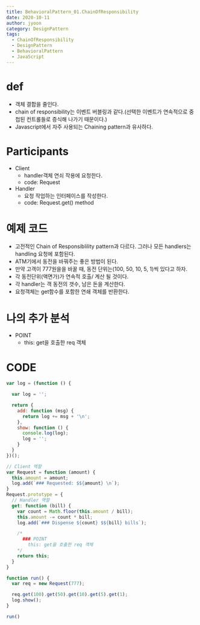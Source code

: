 ```yaml
---
title: BehavioralPattern_01.ChainOfResponsibility
date: 2020-10-11
author: jyoon
category: DesignPattern
tags:
  - ChainOfResponsibility
  - DesignPattern
  - BehavioralPattern
  - JavaScript
---
```


# def
  * 객체 결합을 줄인다. 
  * chain of responsibility는 이벤트 버블링과 같다.(선택한 이벤트가 연속적으로 중첩된 컨트롤들로 증식해 나가기 때문이다.)
  * Javascript에서 자주 사용되는 Chaining pattern과 유사하다.
  
# Participants
  * Client
    - handler객체 연쇠 작용에 요청한다.
    - code: Request
  * Handler
    - 요청 작업하는 인터페이스를 작성한다.
    - code: Request.get() method

# 예제 코드 
  * 고전적인 Chain of Responsiblility pattern과 다르다. 그러나 모든 handlers는 handling 요청에 포함된다.
  * ATM기에서 동전을 바꿔주는 좋은 방법이 된다. 
  * 만약 고객이 777원을을 바꿀 때, 동전 단위는(100, 50, 10, 5, 1)씩 있다고 하자. 
  * 각 동전단위(액면가)가 연속적 호출/ 계산 될 것이다. 
  * 각 handler는 객 동전의 갯수, 남은 돈을 계산한다.
  * 요청객체는 get함수를 포함한 연쇄 객체를 반환한다.
  
# 나의 추가 분석
  * POINT
    - this: get을 호출한 req 객체

# CODE 
```js
var log = (function () {

  var log = '';

  return {
    add: function (msg) {
      return log += msg + '\n';
    },
    show: function () {
      console.log(log);
      log = '';
    }
  }
})();

// Client 역할
var Request = function (amount) {
  this.amount = amount;
  log.add(`### Requested: $${amount} \n`);
}
Request.prototype = {
  // Handler 역할
  get: function (bill) {
    var count = Math.floor(this.amount / bill);
    this.amount -= count * bill;
    log.add(`### Dispense ${count} $${bill} bills`);

    /*  
      ### POINT
        this: get을 호출한 req 객체
    */
    return this;
  }
}

function run() {
  var req = new Request(777);

  req.get(100).get(50).get(10).get(5).get(1);
  log.show();
}

run()
```